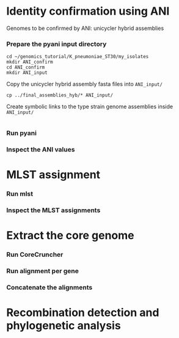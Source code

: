 # Identity confirmation using ANI

Genomes to be confirmed by ANI: unicycler hybrid assemblies

### Prepare the pyani input directory

```
cd ~/genomics_tutorial/K_pneumoniae_ST30/my_isolates
mkdir ANI_confirm
cd ANI_confirm
mkdir ANI_input
```

Copy the unicycler hybrid assembly fasta files into `ANI_input/`
```
cp ../final_assemblies_hyb/* ANI_input/
```

Create symbolic links to the type strain genome assemblies inside `ANI_input/`
```

```


### Run pyani


### Inspect the ANI values



# MLST assignment

### Run mlst

### Inspect the MLST assignments


# Extract the core genome

### Run CoreCruncher

### Run alignment per gene

### Concatenate the alignments 

# Recombination detection and phylogenetic analysis


